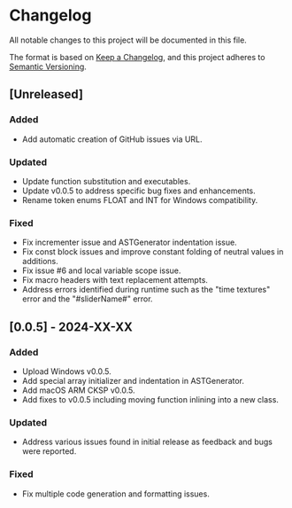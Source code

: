 # Changelog

All notable changes to this project will be documented in this file.

The format is based on [Keep a Changelog](https://keepachangelog.com/en/1.1.0/),
and this project adheres to [Semantic Versioning](https://semver.org/spec/v2.0.0.html).

## [Unreleased]

### Added
- Add automatic creation of GitHub issues via URL.

### Updated
- Update function substitution and executables.
- Update v0.0.5 to address specific bug fixes and enhancements.
- Rename token enums FLOAT and INT for Windows compatibility.

### Fixed
- Fix incrementer issue and ASTGenerator indentation issue.
- Fix const block issues and improve constant folding of neutral values in additions.
- Fix issue #6 and local variable scope issue.
- Fix macro headers with text replacement attempts.
- Address errors identified during runtime such as the "time textures" error and the "#sliderName#" error.

## [0.0.5] - 2024-XX-XX
### Added
- Upload Windows v0.0.5.
- Add special array initializer and indentation in ASTGenerator.
- Add macOS ARM CKSP v0.0.5.
- Add fixes to v0.0.5 including moving function inlining into a new class.

### Updated
- Address various issues found in initial release as feedback and bugs were reported.

### Fixed
- Fix multiple code generation and formatting issues.
